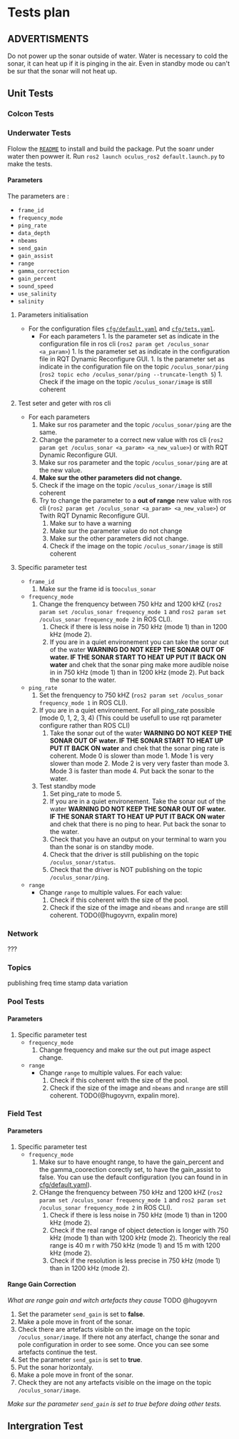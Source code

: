 # Tests plan

## ADVERTISMENTS
Do not power up the sonar outside of water. Water is necessary to cold the sonar, it can heat up if it is pinging in the air. Even in standby mode ou can't be sur that the sonar will not heat up.

## Unit Tests
### Colcon Tests
### Underwater Tests
Flolow the [`README`](../../README.md) to install and build the package. Put the soanr under water then powwer it. Run `ros2 launch oculus_ros2 default.launch.py` to make the tests.
#### Parameters
The parameters are :
- `frame_id`
- `frequency_mode`
- `ping_rate`
- `data_depth`
- `nbeams`
- `send_gain`
- `gain_assist`
- `range`
- `gamma_correction`
- `gain_percent`
- `sound_speed`
- `use_salinity`
- `salinity`

1. Parameters initialisation
    - For the configuration files [`cfg/default.yaml`](../cfg/default.yaml) and [`cfg/tets.yaml`](../cfg/test.yaml).
      - For each parameters
            1. Is the parameter set as indicate in the configuration file in ros cli (`ros2 param get /oculus_sonar <a_param>`)
            1. Is the parameter set as indicate in the configuration file in RQT Dynamic Reconfigure GUI.
            1. Is the parameter set as indicate in the configuration file on the topic `/oculus_sonar/ping` (`ros2 topic echo /oculus_sonar/ping --truncate-length 5`)
            1. Check if the image on the topic `/oculus_sonar/image` is still coherent
1. Test seter and geter with ros cli
    - For each parameters
        1. Make sur ros parameter and the topic `/oculus_sonar/ping` are the same.
        1. Change the parameter to a correct new value with ros cli (`ros2 param get /oculus_sonar <a_param> <a_new_value>`) or with RQT Dynamic Reconfigure GUI.
        1. Make sur ros parameter and the topic `/oculus_sonar/ping` are at the new value.
        1. **Make sur the other parameters did not change.**
        1. Check if the image on the topic `/oculus_sonar/image` is still coherent
        1. Try to change the parameter to a **out of range** new value with ros cli (`ros2 param get /oculus_sonar <a_param> <a_new_value>`) or Twith RQT Dynamic Reconfigure GUI.
            1. Make sur to have a warning 
            1. Make sur the parameter value do not change
            1. Make sur the other parameters did not change.
            1. Check if the image on the topic `/oculus_sonar/image` is still coherent

1. Specific parameter test
    - `frame_id`
        1. Make sur the frame id is to`oculus_sonar`
    - `frequency_mode`
        1. Change the frenquency between 750 kHz and 1200 kHZ (`ros2 param set /oculus_sonar frequency_mode 1` and `ros2 param set /oculus_sonar frequency_mode 2` in ROS CLI).
            1. Check if there is less noise in 750 kHz (mode 1) than in 1200 kHz (mode 2).
            1. If you are in a quiet environement you can take the sonar out of the water **WARNING DO NOT KEEP THE SONAR OUT OF water. IF THE SONAR START TO HEAT UP PUT IT BACK ON water** and chek that the sonar ping make more audible noise in in 750 kHz (mode 1) than in 1200 kHz (mode 2). Put back the sonar to the water.
    - `ping_rate`
        1. Set the frenquency to 750 kHZ (`ros2 param set /oculus_sonar frequency_mode 1` in ROS CLI).
        1. If you are in a quiet environement. For all ping_rate possible (mode 0, 1, 2, 3, 4) (This could be usefull to use rqt parameter configure rather than ROS CLI)
            1. Take the sonar out of the water **WARNING DO NOT KEEP THE SONAR OUT OF water. IF THE SONAR START TO HEAT UP PUT IT BACK ON water** and chek that the sonar ping rate is coherent. Mode 0 is slower than mode 1. Mode 1 is very slower than mode 2. Mode 2 is very very faster than mode 3. Mode 3 is faster than mode 4. Put back the sonar to the water.
        1. Test standby mode
            1. Set ping_rate to mode 5.
            1. If you are in a quiet environement. Take the sonar out of the water **WARNING DO NOT KEEP THE SONAR OUT OF water. IF THE SONAR START TO HEAT UP PUT IT BACK ON water** and chek that there is no ping to hear. Put back the sonar to the water.
            1. Check that you have an output on your terminal to warn you than the sonar is on standby mode.
            1. Check that the driver is still publishing on the topic `/oculus_sonar/status`.
            1. Check that the driver is NOT publishing on the topic `/oculus_sonar/ping`.
    - `range`
        - Change `range` to multiple values. For each value:
            1. Check if this coherent with the size of the pool.
            1. Check if the size of the image and `nbeams` and `nrange` are still coherent. TODO(@hugoyvrn, expalin more)

### Network
???

### Topics
publishing
freq
time stamp
data variation


### Pool Tests
#### Parameters
1. Specific parameter test
    - `frequency_mode`
        1. Change frequency and make sur the out put image aspect change.
    - `range`
        - Change `range` to multiple values. For each value:
            1. Check if this coherent with the size of the pool.
            1. Check if the size of the image and `nbeams` and `nrange` are still coherent. TODO(@hugoyvrn, expalin more).


### Field Test
#### Parameters
1. Specific parameter test
    - `frequency_mode`
        1. Make sur to have enought range, to have the gain_percent and the gamma_coorection corectly set, to have the gain_assist to false. You can use the default configuration (you can found in in [cfg/default.yaml](../cfg/default.yaml)).
        1. CHange the frenquency between 750 kHz and 1200 kHZ (`ros2 param set /oculus_sonar frequency_mode 1` and `ros2 param set /oculus_sonar frequency_mode 2` in ROS CLI).
            1. Check if there is less noise in 750 kHz (mode 1) than in 1200 kHz (mode 2).
            1. Check if the real range of object detection is longer with 750 kHz (mode 1) than with 1200 kHz (mode 2). Theoricly the real range is 40 m r with 750 kHz (mode 1) and 15 m with 1200 kHz (mode 2).
            1. Check if the resolution is less precise in 750 kHz (mode 1) than in 1200 kHz (mode 2).

#### Range Gain Correction
*What are range gain and witch artefacts they cause*
TODO @hugoyvrn
1. Set the parameter `send_gain` is set to **false**.
1. Make a pole move in front of the sonar.
1. Check there are artefacts visible on the image on the topic `/oculus_sonar/image`. If there not any aterfact, change the sonar and pole configuration in order to see some. Once you can see some artefacts continue the test.
1. Set the parameter `send_gain` is set to **true**.
1. Put the sonar horizontaly.
1. Make a pole move in front of the sonar.
1. Check they are not any artefacts visible on the image on the topic `/oculus_sonar/image`.

*Make sur the parameter `send_gain` is set to true before doing other tests.*

## Intergration Test


